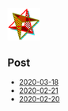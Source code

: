 ![Ŝalenzo Logo](assets/img/MMPD.svg)

## Post

- [2020-03-18](post/2020-03-18.html)
- [2020-02-21](post/2020-02-21.html)
- [2020-02-20](post/2020-02-20.html)
